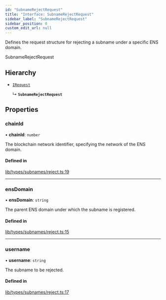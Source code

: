 ```yaml
---
id: "SubnameRejectRequest"
title: "Interface: SubnameRejectRequest"
sidebar_label: "SubnameRejectRequest"
sidebar_position: 0
custom_edit_url: null
---
```


Defines the request structure for rejecting a subname under a specific ENS domain.

 SubnameRejectRequest

## Hierarchy

- [`IRequest`](IRequest.md)

  ↳ **`SubnameRejectRequest`**

## Properties

### chainId

• **chainId**: `number`

The blockchain network identifier, specifying the network of the ENS domain.

#### Defined in

[lib/types/subnames/reject.ts:19](https://github.com/JustaName-id/JustaName-sdk/blob/610ce53/packages/@justaname.id/sdk/src/lib/types/subnames/reject.ts#L19)

___

### ensDomain

• **ensDomain**: `string`

The parent ENS domain under which the subname is registered.

#### Defined in

[lib/types/subnames/reject.ts:15](https://github.com/JustaName-id/JustaName-sdk/blob/610ce53/packages/@justaname.id/sdk/src/lib/types/subnames/reject.ts#L15)

___

### username

• **username**: `string`

The subname to be rejected.

#### Defined in

[lib/types/subnames/reject.ts:17](https://github.com/JustaName-id/JustaName-sdk/blob/610ce53/packages/@justaname.id/sdk/src/lib/types/subnames/reject.ts#L17)
